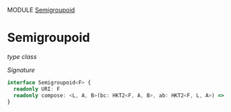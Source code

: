 MODULE [Semigroupoid](https://github.com/gcanti/fp-ts/blob/master/src/Semigroupoid.ts)

# Semigroupoid

_type class_

_Signature_

```ts
interface Semigroupoid<F> {
  readonly URI: F
  readonly compose: <L, A, B>(bc: HKT2<F, A, B>, ab: HKT2<F, L, A>) => HKT2<F, L, B>
}
```
